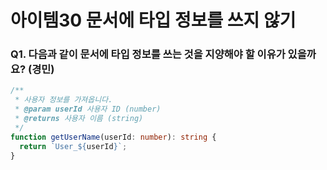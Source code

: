# 아이템30 문서에 타입 정보를 쓰지 않기

### Q1. 다음과 같이 문서에 타입 정보를 쓰는 것을 지양해야 할 이유가 있을까요? (경민)

```ts
/**
 * 사용자 정보를 가져옵니다.
 * @param userId 사용자 ID (number)
 * @returns 사용자 이름 (string)
 */
function getUserName(userId: number): string {
  return `User_${userId}`;
}
```

